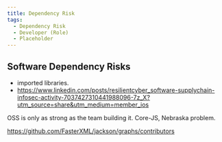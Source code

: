 ```yaml
---
title: Dependency Risk
tags:
  - Dependency Risk
  - Developer (Role)
  - Placeholder
---
```




## Software Dependency Risks

- imported libraries.
- https://www.linkedin.com/posts/resilientcyber_software-supplychain-infosec-activity-7037427310441988096-7z_X?utm_source=share&utm_medium=member_ios


OSS is only as strong as the team building it.  Core-JS, Nebraska problem.  

https://github.com/FasterXML/jackson/graphs/contributors
